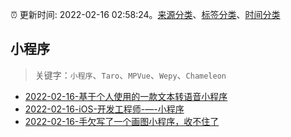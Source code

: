:alarm_clock: 更新时间: 2022-02-16 02:58:24。[来源分类](../README.md)、[标签分类](../TAGS.md)、[时间分类](../TIMELINE.md)

## 小程序


> 关键字：`小程序`、`Taro`、`MPVue`、`Wepy`、`Chameleon`



- [2022-02-16-基于个人使用的一款文本转语音小程序](https://www.v2ex.com/t/834169) 
- [2022-02-16-iOS-开发工程师-—-小程序](https://www.v2ex.com/t/834156) 
- [2022-02-16-手欠写了一个画图小程序，收不住了](https://www.v2ex.com/t/834149) 